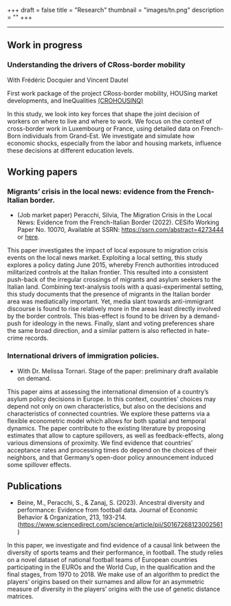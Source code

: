 +++ 
draft = false
title = "Research"
thumbnail = "images/tn.png"
description = ""
+++

---------------------------
## Work in progress

### Understanding the drivers of CRoss-border mobility 
With Frédéric Docquier and Vincent Dautel

First work package of the project CRoss-border mobility, HOUSing market developments, and IneQualities [(CROHOUSINQ)](https://liser.elsevierpure.com/en/projects/cross-border-mobility-housing-market-developments-and-inequalitie)

In this study, we look into key forces that shape the joint decision of workers on where to live and where to work. We focus on the context of cross-border work in Luxembourg or France, using detailed data on French-Born individuals from Grand-Est. We investigate and simulate how economic shocks, especially from the labor and housing markets, influence these decisions at different education levels.



## Working papers 
### Migrants’ crisis in the local news: evidence from the French-Italian border.
* (Job market paper)  Peracchi, Silvia, The Migration Crisis in the Local News: Evidence from the French-Italian Border (2022). CESifo Working Paper No. 10070, Available at SSRN: https://ssrn.com/abstract=4273444 or [here](http://dx.doi.org/10.2139/ssrn.4273444). 

This paper investigates the impact of local exposure to migration crisis events on the local news market. Exploiting a local setting, this study explores a policy dating June 2015, whereby French authorities introduced militarized controls at the Italian frontier.
This resulted into a consistent push-back of the irregular crossings of migrants and asylum seekers to the Italian land. Combining text-analysis tools with a quasi-experimental setting, this study documents that the presence of migrants in the Italian border area was mediatically important. Yet, media slant towards anti-immigrant discourse is found to rise relatively more in the areas least directly involved by the border controls. This bias-effect is found to be driven by a demand-push for ideology in the news. Finally, slant and voting preferences share the same broad direction, and a similar pattern is also reflected in hate-crime records.

### International drivers of immigration policies. 
* With Dr. Melissa Tornari.
Stage of the paper: preliminary draft available on demand. 

This paper aims at assessing the international dimension of a country’s asylum policy decisions in Europe. In this context, countries’ choices may depend not only on own characteristics, but also on the decisions and characteristics of connected countries. We explore
these patterns via a flexible econometric model which allows for both spatial and temporal dynamics. The paper contribute to the existing literature by proposing estimates that allow to capture spillovers, as well as
feedback-effects, along various dimensions of proximity. We find evidence that countries’ acceptance rates and processing times do depend on the choices of their neighbors, and that Germany’s open-door policy
announcement induced some spillover effects.

## Publications
* Beine, M., Peracchi, S., & Zanaj, S. (2023). Ancestral diversity and performance: Evidence from football data. Journal of Economic Behavior & Organization, 213, 193-214.
(https://www.sciencedirect.com/science/article/pii/S0167268123002561)

In this paper, we investigate and find evidence of a causal link between the diversity of sports teams and their performance, in football. The study relies on a
novel dataset of national football teams of European countries participating in the EUROs and the World Cup, in the qualification and the final stages, from 1970 to 2018. We make use of an algorithm to predict the players’ origins based on their surnames and allow for an asymmetric measure of diversity in the players’ origins with the use of genetic distance matrices.
